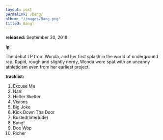 ```yaml
---
layout: post
permalink: /bang/
album: "/images/Bang.png"
titled: Bang!
---
```



**released:** September 30, 2018

**lp**


The debut LP from Wonda, and her first splash in the world of underground rap. Rapid, rough
and slightly nerdy, Wonda wore spat with an uncanny athleticism even from her earliest project.

**tracklist:**
1. Excuse Me
2. Nah!
3. Helter Skelter
4. Visions
5. Big Joke
6. Kick Down Tha Door
7. Busted(Interlude)
8. Bang!
9. Doo Wop
10. Richer



